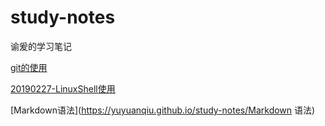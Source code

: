 # study-notes
谕爰的学习笔记

[git的使用](https://yuyuanqiu.github.io/study-notes/Git使用)

[20190227-LinuxShell使用](https://yuyuanqiu.github.io/study-notes/20190227-LinuxShell使用)

[Markdown语法](https://yuyuanqiu.github.io/study-notes/Markdown 语法)
